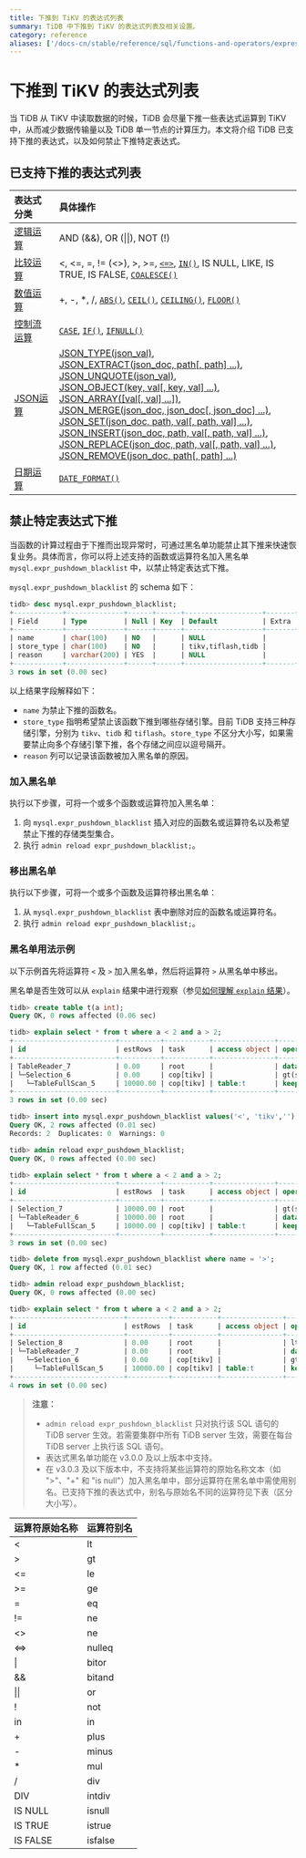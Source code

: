 ```yaml
---
title: 下推到 TiKV 的表达式列表
summary: TiDB 中下推到 TiKV 的表达式列表及相关设置。
category: reference
aliases: ['/docs-cn/stable/reference/sql/functions-and-operators/expressions-pushed-down/']
---
```


# 下推到 TiKV 的表达式列表

当 TiDB 从 TiKV 中读取数据的时候，TiDB 会尽量下推一些表达式运算到 TiKV 中，从而减少数据传输量以及 TiDB 单一节点的计算压力。本文将介绍 TiDB 已支持下推的表达式，以及如何禁止下推特定表达式。

## 已支持下推的表达式列表

| 表达式分类 | 具体操作 |
| :-------------- | :------------------------------------- |
| [逻辑运算](/functions-and-operators/operators.md#逻辑操作符) | AND (&&), OR (&#124;&#124;), NOT (!) |
| [比较运算](/functions-and-operators/operators.md#比较方法和操作符) | <, <=, =, != (<>), >, >=, [`<=>`](https://dev.mysql.com/doc/refman/5.7/en/comparison-operators.html#operator_equal-to), [`IN()`](https://dev.mysql.com/doc/refman/5.7/en/comparison-operators.html#function_in), IS NULL, LIKE, IS TRUE, IS FALSE, [`COALESCE()`](https://dev.mysql.com/doc/refman/5.7/en/comparison-operators.html#function_coalesce) |
| [数值运算](/functions-and-operators/numeric-functions-and-operators.md) | +, -, *, /, [`ABS()`](https://dev.mysql.com/doc/refman/5.7/en/mathematical-functions.html#function_abs), [`CEIL()`](https://dev.mysql.com/doc/refman/5.7/en/mathematical-functions.html#function_ceil), [`CEILING()`](https://dev.mysql.com/doc/refman/5.7/en/mathematical-functions.html#function_ceiling), [`FLOOR()`](https://dev.mysql.com/doc/refman/5.7/en/mathematical-functions.html#function_floor) |
| [控制流运算](/functions-and-operators/control-flow-functions.md) | [`CASE`](https://dev.mysql.com/doc/refman/5.7/en/control-flow-functions.html#operator_case), [`IF()`](https://dev.mysql.com/doc/refman/5.7/en/control-flow-functions.html#function_if), [`IFNULL()`](https://dev.mysql.com/doc/refman/5.7/en/control-flow-functions.html#function_ifnull) |
| [JSON运算](/functions-and-operators/json-functions.md) | [JSON_TYPE(json_val)][json_type],<br> [JSON_EXTRACT(json_doc, path[, path] ...)][json_extract],<br> [JSON_UNQUOTE(json_val)][json_unquote],<br> [JSON_OBJECT(key, val[, key, val] ...)][json_object],<br> [JSON_ARRAY([val[, val] ...])][json_array],<br> [JSON_MERGE(json_doc, json_doc[, json_doc] ...)][json_merge],<br> [JSON_SET(json_doc, path, val[, path, val] ...)][json_set],<br> [JSON_INSERT(json_doc, path, val[, path, val] ...)][json_insert],<br> [JSON_REPLACE(json_doc, path, val[, path, val] ...)][json_replace],<br> [JSON_REMOVE(json_doc, path[, path] ...)][json_remove] |
| [日期运算](/functions-and-operators/date-and-time-functions.md) | [`DATE_FORMAT()`](https://dev.mysql.com/doc/refman/5.7/en/date-and-time-functions.html#function_date-format)  |

## 禁止特定表达式下推

当函数的计算过程由于下推而出现异常时，可通过黑名单功能禁止其下推来快速恢复业务。具体而言，你可以将上述支持的函数或运算符名加入黑名单 `mysql.expr_pushdown_blacklist` 中，以禁止特定表达式下推。

`mysql.expr_pushdown_blacklist` 的 schema 如下：

```sql
tidb> desc mysql.expr_pushdown_blacklist;
+------------+--------------+------+------+-------------------+-------+
| Field      | Type         | Null | Key  | Default           | Extra |
+------------+--------------+------+------+-------------------+-------+
| name       | char(100)    | NO   |      | NULL              |       |
| store_type | char(100)    | NO   |      | tikv,tiflash,tidb |       |
| reason     | varchar(200) | YES  |      | NULL              |       |
+------------+--------------+------+------+-------------------+-------+
3 rows in set (0.00 sec)
```

以上结果字段解释如下：

+ `name` 为禁止下推的函数名。
+ `store_type` 指明希望禁止该函数下推到哪些存储引擎。目前 TiDB 支持三种存储引擎，分别为 `tikv`、`tidb` 和 `tiflash`。`store_type` 不区分大小写，如果需要禁止向多个存储引擎下推，各个存储之间应以逗号隔开。
+ `reason` 列可以记录该函数被加入黑名单的原因。

### 加入黑名单

执行以下步骤，可将一个或多个函数或运算符加入黑名单：

1. 向 `mysql.expr_pushdown_blacklist` 插入对应的函数名或运算符名以及希望禁止下推的存储类型集合。
2. 执行 `admin reload expr_pushdown_blacklist;`。

### 移出黑名单

执行以下步骤，可将一个或多个函数及运算符移出黑名单：

1. 从 `mysql.expr_pushdown_blacklist` 表中删除对应的函数名或运算符名。
2. 执行 `admin reload expr_pushdown_blacklist;`。

### 黑名单用法示例

以下示例首先将运算符 `<` 及 `>` 加入黑名单，然后将运算符 `>` 从黑名单中移出。

黑名单是否生效可以从 `explain` 结果中进行观察（参见[如何理解 `explain` 结果](/query-execution-plan.md)）。

```sql
tidb> create table t(a int);
Query OK, 0 rows affected (0.06 sec)

tidb> explain select * from t where a < 2 and a > 2;
+-------------------------+----------+-----------+---------------+------------------------------------+
| id                      | estRows  | task      | access object | operator info                      |
+-------------------------+----------+-----------+---------------+------------------------------------+
| TableReader_7           | 0.00     | root      |               | data:Selection_6                   |
| └─Selection_6           | 0.00     | cop[tikv] |               | gt(ssb_1.t.a, 2), lt(ssb_1.t.a, 2) |
|   └─TableFullScan_5     | 10000.00 | cop[tikv] | table:t       | keep order:false, stats:pseudo     |
+-------------------------+----------+-----------+---------------+------------------------------------+
3 rows in set (0.00 sec)

tidb> insert into mysql.expr_pushdown_blacklist values('<', 'tikv',''), ('>','tikv','');
Query OK, 2 rows affected (0.01 sec)
Records: 2  Duplicates: 0  Warnings: 0

tidb> admin reload expr_pushdown_blacklist;
Query OK, 0 rows affected (0.00 sec)

tidb> explain select * from t where a < 2 and a > 2;
+-------------------------+----------+-----------+---------------+------------------------------------+
| id                      | estRows  | task      | access object | operator info                      |
+-------------------------+----------+-----------+---------------+------------------------------------+
| Selection_7             | 10000.00 | root      |               | gt(ssb_1.t.a, 2), lt(ssb_1.t.a, 2) |
| └─TableReader_6         | 10000.00 | root      |               | data:TableFullScan_5               |
|   └─TableFullScan_5     | 10000.00 | cop[tikv] | table:t       | keep order:false, stats:pseudo     |
+-------------------------+----------+-----------+---------------+------------------------------------+
3 rows in set (0.00 sec)

tidb> delete from mysql.expr_pushdown_blacklist where name = '>';
Query OK, 1 row affected (0.01 sec)

tidb> admin reload expr_pushdown_blacklist;
Query OK, 0 rows affected (0.00 sec)

tidb> explain select * from t where a < 2 and a > 2;
+---------------------------+----------+-----------+---------------+--------------------------------+
| id                        | estRows  | task      | access object | operator info                  |
+---------------------------+----------+-----------+---------------+--------------------------------+
| Selection_8               | 0.00     | root      |               | lt(ssb_1.t.a, 2)               |
| └─TableReader_7           | 0.00     | root      |               | data:Selection_6               |
|   └─Selection_6           | 0.00     | cop[tikv] |               | gt(ssb_1.t.a, 2)               |
|     └─TableFullScan_5     | 10000.00 | cop[tikv] | table:t       | keep order:false, stats:pseudo |
+---------------------------+----------+-----------+---------------+--------------------------------+
4 rows in set (0.00 sec)
```

> **注意：**
>
> - `admin reload expr_pushdown_blacklist` 只对执行该 SQL 语句的 TiDB server 生效。若需要集群中所有 TiDB server 生效，需要在每台 TiDB server 上执行该 SQL 语句。
> - 表达式黑名单功能在 v3.0.0 及以上版本中支持。
> - 在 v3.0.3 及以下版本中，不支持将某些运算符的原始名称文本（如 ">"、"+" 和 "is null"）加入黑名单中，部分运算符在黑名单中需使用别名。已支持下推的表达式中，别名与原始名不同的运算符见下表（区分大小写）。

| 运算符原始名称 | 运算符别名 |
| :-------- | :---------- |
| < | lt |
| > | gt |
| <= | le |
| >= | ge |
| = | eq |
| != | ne |
| <> | ne |
| <=> | nulleq |
| &#124; | bitor |
| && | bitand|
| &#124;&#124; | or |
| ! | not |
| in | in |
| + | plus|
| - | minus |
| * | mul |
| / | div |
| DIV | intdiv|
| IS NULL | isnull |
| IS TRUE | istrue |
| IS FALSE | isfalse |

[json_extract]: https://dev.mysql.com/doc/refman/5.7/en/json-search-functions.html#function_json-extract
[json_short_extract]: https://dev.mysql.com/doc/refman/5.7/en/json-search-functions.html#operator_json-column-path
[json_short_extract_unquote]: https://dev.mysql.com/doc/refman/5.7/en/json-search-functions.html#operator_json-inline-path
[json_unquote]: https://dev.mysql.com/doc/refman/5.7/en/json-modification-functions.html#function_json-unquote
[json_type]: https://dev.mysql.com/doc/refman/5.7/en/json-attribute-functions.html#function_json-type
[json_set]: https://dev.mysql.com/doc/refman/5.7/en/json-modification-functions.html#function_json-set
[json_insert]: https://dev.mysql.com/doc/refman/5.7/en/json-modification-functions.html#function_json-insert
[json_replace]: https://dev.mysql.com/doc/refman/5.7/en/json-modification-functions.html#function_json-replace
[json_remove]: https://dev.mysql.com/doc/refman/5.7/en/json-modification-functions.html#function_json-remove
[json_merge]: https://dev.mysql.com/doc/refman/5.7/en/json-modification-functions.html#function_json-merge
[json_merge_preserve]: https://dev.mysql.com/doc/refman/5.7/en/json-modification-functions.html#function_json-merge-preserve
[json_object]: https://dev.mysql.com/doc/refman/5.7/en/json-creation-functions.html#function_json-object
[json_array]: https://dev.mysql.com/doc/refman/5.7/en/json-creation-functions.html#function_json-array
[json_keys]: https://dev.mysql.com/doc/refman/5.7/en/json-search-functions.html#function_json-keys
[json_length]: https://dev.mysql.com/doc/refman/5.7/en/json-attribute-functions.html#function_json-length
[json_valid]: https://dev.mysql.com/doc/refman/5.7/en/json-attribute-functions.html#function_json-valid
[json_quote]: https://dev.mysql.com/doc/refman/5.7/en/json-creation-functions.html#function_json-quote
[json_contains]: https://dev.mysql.com/doc/refman/5.7/en/json-search-functions.html#function_json-contains
[json_contains_path]: https://dev.mysql.com/doc/refman/5.7/en/json-search-functions.html#function_json-contains-path
[json_arrayagg]: https://dev.mysql.com/doc/refman/5.7/en/group-by-functions.html#function_json-arrayagg
[json_depth]: https://dev.mysql.com/doc/refman/5.7/en/json-attribute-functions.html#function_json-depth
